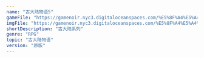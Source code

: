 ```yaml
---
name: "古大陆物语5"
gameFile: "https://gamenoir.nyc3.digitaloceanspaces.com/%E5%8F%A4%E5%A4%A7%E9%99%86%E7%89%A9%E8%AF%AD5/fs5.zip"
imgFile: "https://gamenoir.nyc3.digitaloceanspaces.com/%E5%8F%A4%E5%A4%A7%E9%99%86%E7%89%A9%E8%AF%AD5/original.webp"
shortDescription: "古大陆系列"
genre: "RPG"
topic: "古大陆物语"
version: "原版"
---
```

